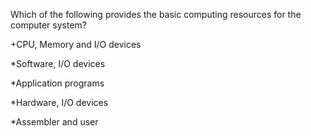 Which of the following provides the basic computing resources for the computer system?

  +CPU, Memory and I/O devices
  
  *Software, I/O devices
  
  *Application programs
  
  *Hardware, I/O devices
  
  *Assembler and user
